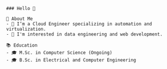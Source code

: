     ### Hello 👋

    🚀 About Me
    - 🔭 I’m a Cloud Engineer specializing in automation and virtualization.
    - 🌱 I'm interested in data engineering and web development.

    📚 Education
    - 🎓 M.Sc. in Computer Science (Ongoing)
    - 🎓 B.Sc. in Electrical and Computer Engineering
